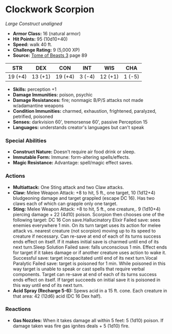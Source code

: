 # Clockwork Scorpion

*Large* *Construct* *unaligned*

- **Armor Class:** 16 (natural armor)
- **Hit Points:** 95 (10d10+40)
- **Speed:** walk 40 ft.
- **Challenge Rating:** 9 (5,000 XP)
- **Source:** [Tome of Beasts 3](https://koboldpress.com/kpstore/product/tome-of-beasts-3-for-5th-edition/) page 89

| STR | DEX | CON | INT | WIS | CHA |
| --- | --- | --- | --- | --- | --- |
| 19 (+4) | 13 (+1) | 19 (+4) | 3 (-4) | 12 (+1) | 1 (-5) |

- **Skills:** perception +1
- **Damage Immunities:** poison, psychic
- **Damage Resistances:** fire; nonmagic B/P/S attacks not made w/adamantine weapons
- **Condition Immunities:** charmed, exhaustion, frightened, paralyzed, petrified, poisoned
- **Senses:** darkvision 60', tremorsense 60', passive Perception 15
- **Languages:** understands creator's languages but can't speak

### Special Abilities

- **Construct Nature:** Doesn't require air food drink or sleep.
- **Immutable Form:** Immune: form-altering spells/effects.
- **Magic Resistance:** Advantage: spell/magic effect saves.

### Actions

- **Multiattack:** One Sting attack and two Claw attacks.
- **Claw:** Melee Weapon Attack: +8 to hit, 5 ft., one target, 10 (1d12+4) bludgeoning damage and target grappled (escape DC 16). Has two claws each of which can grapple only one target.
- **Sting:** Melee Weapon Attack: +8 to hit, 5 ft., one creature,. 9 (1d10+4) piercing damage + 22 (4d10) poison. Scorpion then chooses one of the following target: DC 16 Con save.Hallucinatory Elixir Failed save: sees enemies everywhere 1 min. On its turn target uses its action for melee attack vs. nearest creature (not scorpion) moving up to its speed to creature if necessary. Can re-save at end of each of its turns success ends effect on itself. If it makes initial save is charmed until end of its next turn.Sleep Solution Failed save: falls unconscious 1 min. Effect ends for target if it takes damage or if another creature uses action to wake it. Successful save: target incapacitated until end of its next turn.Vocal Paralytic Failed save: target is poisoned for 1 min. While poisoned in this way target is unable to speak or cast spells that require verbal components. Target can re-save at end of each of its turns success ends effect on itself. If target succeeds on initial save it is poisoned in this way until end of its next turn.
- **Acid Spray (Recharge 5-6):** Spews acid in a 15 ft. cone. Each creature in that area: 42 (12d6) acid (DC 16 Dex half).

### Reactions

- **Gas Nozzles:** When it takes damage all within 5 feet: 5 (1d10) poison. If damage taken was fire gas ignites deals + 5 (1d10) fire.


